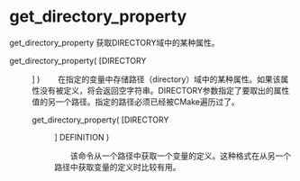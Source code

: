 get_directory_property
===

get_directory_property  获取DIRECTORY域中的某种属性。

  get_directory_property(<variable> [DIRECTORY <dir>] <prop-name>)
　　在指定的变量中存储路径（directory）域中的某种属性。如果该属性没有被定义，将会返回空字符串。DIRECTORY参数指定了要取出的属性值的另一个路径。指定的路径必须已经被CMake遍历过了。

   get_directory_property(<variable> [DIRECTORY <dir>]
                         DEFINITION <var-name>)

　　该命令从一个路径中获取一个变量的定义。这种格式在从另一个路径中获取变量的定义时比较有用。

